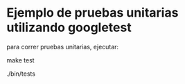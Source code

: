 # Ejemplo de pruebas unitarias utilizando googletest

para correr pruebas unitarias, ejecutar:

make test

./bin/tests